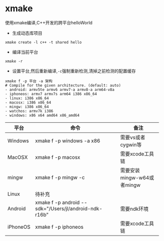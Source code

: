 # xmake
使用xmake编译,C++开发的跨平台helloWorld

+ 生成动态库项目
```
xmake create -l c++ -t shared hello
```

+ 编译当前平台
```
xmake -r
```
+ 设置平台,然后重新编译,`-c`强制重新检测,清掉之前检测的配置缓存
```
xmake f -p 平台 -a 架构 
# Compile for the given architecture. (default: auto)
- android: armv5te armv6 armv7-a armv8-a arm64-v8a
- iphoneos: armv7 armv7s arm64 i386 x86_64
- linux: i386 x86_64
- macosx: i386 x86_64
- mingw: i386 x86_64
- watchos: armv7k i386
- windows: x86 x64 amd64 x86_amd64
```
| 平台      | 命令             |备注 |
| --------- | ---------------- |---------------- |
| Windows  | xmake f -p windows -a x86 |需要vs或者cygwin等|
| MacOSX   | xmake f -p macosx |需要xcode工具链|
| mingw | xmake f -p mingw -c |需要安装mingw-w64或者mingw|
| Linux | 待补充  |
| Android | xmake f -p android --sdk="/Users/jl/android-ndk-r16b" |需要ndk环境
| iPhoneOS |xmake f -p iphoneos |需要xcode工具链
